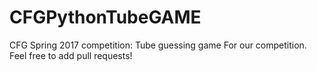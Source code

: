 # CFGPythonTubeGAME
CFG Spring 2017 competition: Tube guessing game
For our competition. Feel free to add pull requests!
